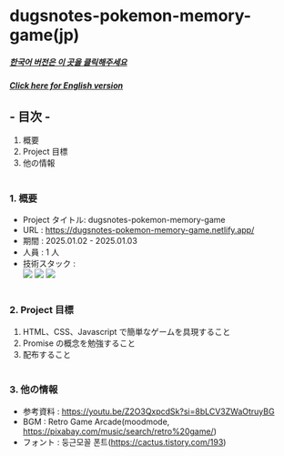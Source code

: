 # dugsnotes-pokemon-memory-game(jp)

##### [한국어 버전은 이 곳을 클릭해주세요](README.md)

##### [Click here for English version](README_EN.md)

## - 目次 -

1. 概要
2. Project 目標
3. 他の情報
   </br>
   </br>

### 1. 概要

- Project タイトル: dugsnotes-pokemon-memory-game
- URL : https://dugsnotes-pokemon-memory-game.netlify.app/
- 期間 : 2025.01.02 - 2025.01.03
- 人員 : 1 人
- 技術スタック : </br>
  <img src="https://img.shields.io/badge/HTML5-E34F26?style=for-the-badge&logo=HTML5&logoColor=white">
  <img src="https://img.shields.io/badge/CSS3-1572B6?style=for-the-badge&logo=CSS3&logoColor=white">
  <img src="https://img.shields.io/badge/Javascript-F7DF1E?style=for-the-badge&logo=Javascript&logoColor=white">
  </br>
  </br>

### 2. Project 目標

1. HTML、CSS、Javascript で簡単なゲームを具現すること
2. Promise の概念を勉強すること
3. 配布すること
   </br>
   </br>

### 3. 他の情報

- 参考資料 : https://youtu.be/Z2O3QxpcdSk?si=8bLCV3ZWaOtruyBG
- BGM : Retro Game Arcade(moodmode, https://pixabay.com/music/search/retro%20game/)
- フォント : 둥근모꼴 폰트(https://cactus.tistory.com/193)
  </br>
  </br>

